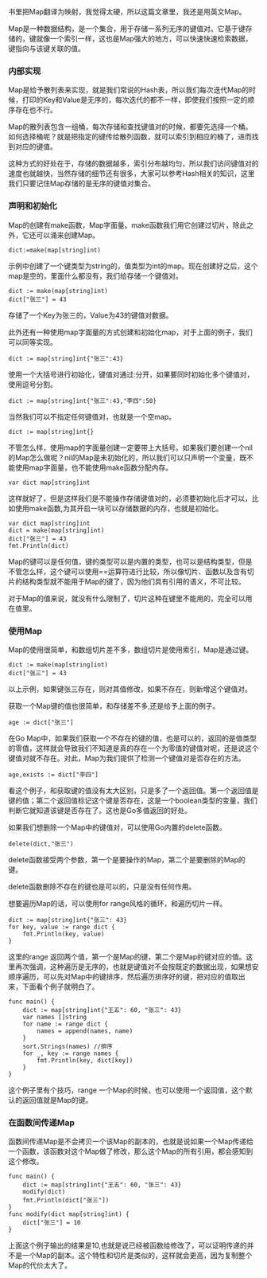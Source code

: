 书里把Map翻译为映射，我觉得太硬，所以这篇文章里，我还是用英文Map。

Map是一种数据结构，是一个集合，用于存储一系列无序的键值对。它基于键存储的，键就像一个索引一样，这也是Map强大的地方，可以快速快速检索数据，键指向与该键关联的值。

### 内部实现
Map是给予散列表来实现，就是我们常说的Hash表，所以我们每次迭代Map的时候，打印的Key和Value是无序的，每次迭代的都不一样，即使我们按照一定的顺序存在也不行。

Map的散列表包含一组桶，每次存储和查找键值对的时候，都要先选择一个桶。如何选择桶呢？就是把指定的键传给散列函数，就可以索引到相应的桶了，进而找到对应的键值。

这种方式的好处在于，存储的数据越多，索引分布越均匀，所以我们访问键值对的速度也就越快，当然存储的细节还有很多，大家可以参考Hash相关的知识，这里我们只要记住Map存储的是无序的键值对集合。

### 声明和初始化
Map的创建有make函数，Map字面量。make函数我们用它创建过切片，除此之外，它还可以涌来创建Map。
~~~
dict:=make(map[string]int)
~~~
示例中创建了一个键类型为string的，值类型为int的map。现在创建好之后，这个map是空的，里面什么都没有，我们给存储一个键值对。
~~~
dict := make(map[string]int)
dict["张三"] = 43
~~~
存储了一个Key为张三的，Value为43的键值对数据。

此外还有一种使用map字面量的方式创建和初始化map，对于上面的例子，我们可以同等实现。
~~~
dict := map[string]int{"张三":43}
~~~
使用一个大括号进行初始化，键值对通过:分开，如果要同时初始化多个键值对，使用逗号分割。
~~~
dict := map[string]int{"张三":43,"李四":50}
~~~
当然我们可以不指定任何键值对，也就是一个空map。
~~~
dict := map[string]int{}
~~~
不管怎么样，使用map的字面量创建一定要带上大括号。如果我们要创建一个nil的Map怎么做呢？nil的Map是未初始化的，所以我们可以只声明一个变量，既不能使用map字面量，也不能使用make函数分配内存。
~~~
var dict map[string]int
~~~
这样就好了，但是这样我们是不能操作存储键值对的，必须要初始化后才可以，比如使用make函数,为其开启一块可以存储数据的内存，也就是初始化。
~~~
var dict map[string]int
dict = make(map[string]int)
dict["张三"] = 43
fmt.Println(dict)
~~~
Map的键可以是任何值，键的类型可以是内置的类型，也可以是结构类型，但是不管怎么样，这个键可以使用==运算符进行比较，所以像切片、函数以及含有切片的结构类型就不能用于Map的键了，因为他们具有引用的语义，不可比较。

对于Map的值来说，就没有什么限制了，切片这种在键里不能用的，完全可以用在值里。

### 使用Map
Map的使用很简单，和数组切片差不多，数组切片是使用索引，Map是通过键。
~~~
dict := make(map[string]int)
dict["张三"] = 43
~~~
以上示例，如果键张三存在，则对其值修改，如果不存在，则新增这个键值对。

获取一个Map键的值也很简单，和存储差不多,还是给予上面的例子。
~~~
age := dict["张三"]
~~~
在Go Map中，如果我们获取一个不存在的键的值，也是可以的，返回的是值类型的零值，这样就会导致我们不知道是真的存在一个为零值的键值对呢，还是说这个键值对就不存在。对此，Map为我们提供了检测一个键值对是否存在的方法。
~~~
age,exists := dict["李四"]
~~~
看这个例子，和获取键的值没有太大区别，只是多了一个返回值。第一个返回值是键的值；第二个返回值标记这个键是否存在，这是一个boolean类型的变量，我们判断它就知道该键是否存在了。这也是Go多值返回的好处。

如果我们想删除一个Map中的键值对，可以使用Go内置的delete函数。
~~~
delete(dict,"张三")
~~~
delete函数接受两个参数，第一个是要操作的Map，第二个是要删除的Map的键。

delete函数删除不存在的键也是可以的，只是没有任何作用。

想要遍历Map的话，可以使用for range风格的循环，和遍历切片一样。
~~~
dict := map[string]int{"张三": 43}
for key, value := range dict {
    fmt.Println(key, value)
}
~~~
这里的range 返回两个值，第一个是Map的键，第二个是Map的键对应的值。这里再次强调，这种遍历是无序的，也就是键值对不会按既定的数据出现，如果想安顺序遍历，可以先对Map中的键排序，然后遍历排序好的键，把对应的值取出来，下面看个例子就明白了。
~~~
func main() {
    dict := map[string]int{"王五": 60, "张三": 43}
    var names []string
    for name := range dict {
        names = append(names, name)
    }
    sort.Strings(names) //排序
    for _, key := range names {
        fmt.Println(key, dict[key])
    }
}
~~~
这个例子里有个技巧，range 一个Map的时候，也可以使用一个返回值，这个默认的返回值就是Map的键。

### 在函数间传递Map
函数间传递Map是不会拷贝一个该Map的副本的，也就是说如果一个Map传递给一个函数，该函数对这个Map做了修改，那么这个Map的所有引用，都会感知到这个修改。
~~~
func main() {
    dict := map[string]int{"王五": 60, "张三": 43}
    modify(dict)
    fmt.Println(dict["张三"])
}
func modify(dict map[string]int) {
    dict["张三"] = 10
}
~~~
上面这个例子输出的结果是10,也就是说已经被函数给修改了，可以证明传递的并不是一个Map的副本。这个特性和切片是类似的，这样就会更高，因为复制整个Map的代价太大了。
